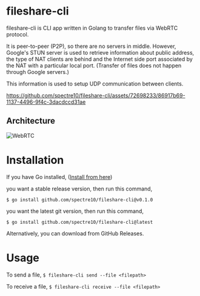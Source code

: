 # fileshare-cli

fileshare-cli is CLI app written in Golang to transfer files via WebRTC protocol.

It is peer-to-peer (P2P), so there are no servers in middle. However, Google's STUN server is used to retrieve information about public address, the type of NAT clients are behind and the Internet side port associated by the NAT with a particular local port. (Transfer of files does not happen through Google servers.)

This information is used to setup UDP communication between clients.

https://github.com/spectre10/fileshare-cli/assets/72698233/86917b69-1137-4496-9f4c-3dacdccd31ae

## Architecture

![WebRTC](https://github.com/spectre10/fileshare-cli/assets/72698233/5a13a571-51f6-400d-b534-492f9c38bc79)

# Installation

If you have Go installed, ([Install from here](https://go.dev/doc/install))

you want a stable release version, then run this command,

`$ go install github.com/spectre10/fileshare-cli@v0.1.0`

you want the latest git version, then run this command,

`$ go install github.com/spectre10/fileshare-cli@latest`


Alternatively, you can download from GitHub Releases.

# Usage

To send a file,
`$ fileshare-cli send --file <filepath>`

To receive a file,
`$ fileshare-cli receive --file <filepath>`
